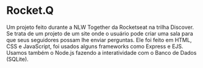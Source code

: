 # Rocket.Q
Um projeto feito durante a NLW Together da Rocketseat na trilha Discover. 
Se trata de um projeto de um site onde o usuário pode criar uma sala para que seus seguidores possam lhe enviar perguntas.
Ele foi feito em HTML, CSS e JavaScript, foi usados alguns frameworks como Express e EJS.
Usamos também o Node.js fazendo a interatividade com o Banco de Dados (SQLite).
